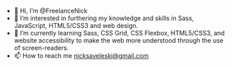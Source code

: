 - 👋 Hi, I’m @FreelanceNick
- 👀 I’m interested in furthering my knowledge and skills in Sass, JavaScript, HTML5/CSS3 and web design. 
- 🌱 I’m currently learning Sass, CSS Grid, CSS Flexbox, HTML5/CSS3, and website accessibility to make the web more understood through the use of screen-readers. 
- 📫 How to reach me nicksaveleski@gmail.com
